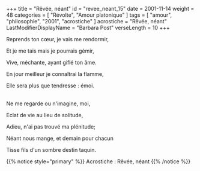 +++
title = "Rêvée, néant"
id = "revee_neant_15"
date = 2001-11-14
weight = 48
categories = [ "Révolte", "Amour platonique" ]
tags = [ "amour", "philosophie", "2001", "acrostiche" ]
acrostiche = "Rêvée, néant"
LastModifierDisplayName = "Barbara Post"
verseLength = 10
+++

Reprends ton cœur, je vais me rendormir,

Et je me tais mais je pourrais gémir,

Vive, méchante, ayant giflé ton âme.

En jour meilleur je connaîtrai la flamme,

Elle sera plus que tendresse : émoi.

 \
Ne me regarde ou n'imagine, moi,

Eclat de vie au lieu de solitude,

Adieu, n'ai pas trouvé ma plénitude;

Néant nous mange, et demain pour chacun

Tisse fils d'un sombre destin taquin.

{{% notice style="primary" %}}
Acrostiche : Rêvée, néant
{{% /notice %}}
